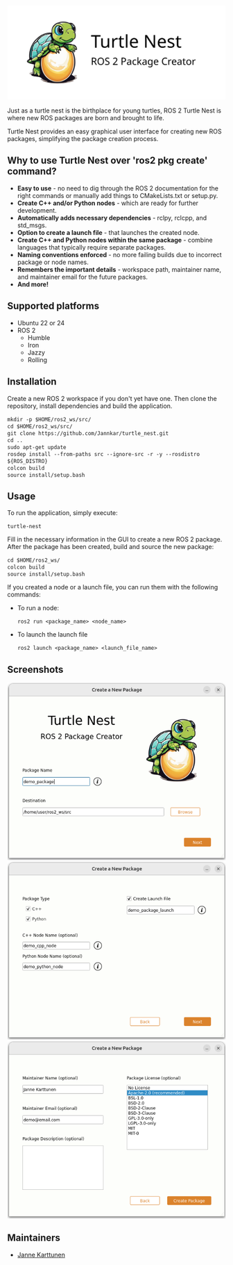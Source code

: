 ![Turtle Nest](images/turtle_nest_logo_large.png)

Just as a turtle nest is the birthplace for young turtles, ROS 2 Turtle Nest is where new ROS packages are born and brought to life.

Turtle Nest provides an easy graphical user interface for creating new ROS packages, simplifying the package creation process.

<h2>Why to use Turtle Nest over 'ros2 pkg create' command?</h2>

- **Easy to use** - no need to dig through the ROS 2 documentation for the right commands or manually add things to CMakeLists.txt or setup.py.
- **Create C++ and/or Python nodes** - which are ready for further development.
- **Automatically adds necessary dependencies** - rclpy, rclcpp, and std_msgs.
- **Option to create a launch file** - that launches the created node.
- **Create C++ and Python nodes within the same package** - combine languages that typically require separate packages.
- **Naming conventions enforced** - no more failing builds due to incorrect package or node names.
- **Remembers the important details** - workspace path, maintainer name, and maintainer email for the future packages.
- **And more!**

<h2>Supported platforms</h2>

- Ubuntu 22 or 24
- ROS 2
  - Humble
  - Iron
  - Jazzy
  - Rolling

<h2>Installation</h2>

Create a new ROS 2 workspace if you don't yet have one. Then clone the repository, install dependencies and build the application.
```
mkdir -p $HOME/ros2_ws/src/
cd $HOME/ros2_ws/src/
git clone https://github.com/Jannkar/turtle_nest.git
cd ..
sudo apt-get update
rosdep install --from-paths src --ignore-src -r -y --rosdistro ${ROS_DISTRO}
colcon build
source install/setup.bash
```

<h2>Usage</h2>
To run the application, simply execute:

```
turtle-nest
```

Fill in the necessary information in the GUI to create a new ROS 2 package. After the package has been created, build and source the new package:

```
cd $HOME/ros2_ws/
colcon build
source install/setup.bash
```

If you created a node or a launch file, you can run them with the following commands:
* To run a node:
    ```
    ros2 run <package_name> <node_name>
    ```
* To launch the launch file
    ```
    ros2 launch <package_name> <launch_file_name>
    ```

<h2>Screenshots</h2>

![Screenshot 1](images/screenshot_p1.png)
![Screenshot 2](images/screenshot_p2.png)
![Screenshot 3](images/screenshot_p3.png)

## Maintainers

- [Janne Karttunen](https://www.linkedin.com/in/janne-karttunen-a22375209/)
